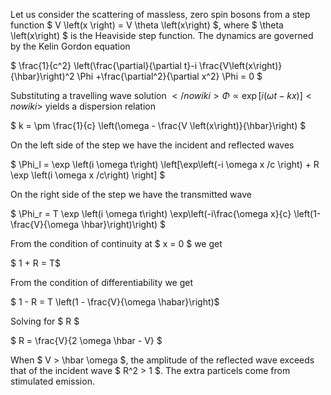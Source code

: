 Let us consider the scattering of massless, zero spin bosons from a step function $ V \left(x \right) = V \theta \left(x\right) $, where $ \theta \left(x\right) $ is the Heaviside step function. The dynamics are governed by the Kelin Gordon equation

$ \frac{1}{c^2} \left(\frac{\partial}{\partial t}-i \frac{V\left(x\right)}{\hbar}\right)^2 \Phi +\frac{\partial^2}{\partial x^2} \Phi = 0 $

Substituting a travelling wave solution <nowiki>$</nowiki> \Phi \propto \exp \left[i \left(\omega t - k x\right) \right]<nowiki>$</nowiki> yields a dispersion relation

$ k = \pm \frac{1}{c} \left(\omega - \frac{V \left(x\right)}{\hbar}\right) $

On the left side of the step we have the incident and reflected waves

$ \Phi_l = \exp \left(i \omega t\right) \left[\exp\left(-i \omega x /c \right) + R \exp \left(i \omega x /c\right) \right] $

On the right side of the step we have the transmitted wave

$ \Phi_r = T \exp \left(i \omega t\right) \exp\left(-i\frac{\omega x}{c} \left(1-\frac{V}{\omega \hbar}\right)\right) $

From the condition of continuity at $ x = 0 $ we get

$ 1 + R = T$

From the condition of differentiability we get

$ 1 - R = T \left(1 - \frac{V}{\omega \habar}\right)$

Solving for $ R $

$ R = \frac{V}{2 \omega \hbar - V} $

When $ V > \hbar \omega $, the amplitude of the reflected wave exceeds that of the incident wave $ R^2 > 1 $. The extra particels come from stimulated emission.